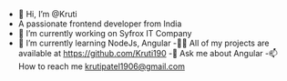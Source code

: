 - 👋 Hi, I’m @Kruti
- A passionate frontend developer from India
- 🔭 I’m currently working on Syfrox IT Company
- 🌱 I’m currently learning NodeJs, Angular
-👨‍💻 All of my projects are available at https://github.com/Kruti190
-💬 Ask me about Angular
-📫 How to reach me krutipatel1906@gmail.com

<!---
Kruti1906/Kruti1906 is a ✨ special ✨ repository because its `README.md` (this file) appears on your GitHub profile.
You can click the Preview link to take a look at your changes.
--->
